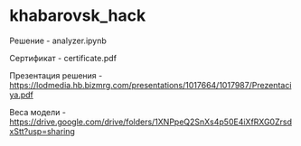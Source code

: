 # khabarovsk_hack

Решение - analyzer.ipynb

Сертификат - certificate.pdf

Презентация решения - https://lodmedia.hb.bizmrg.com/presentations/1017664/1017987/Prezentaciya.pdf

Веса модели - https://drive.google.com/drive/folders/1XNPpeQ2SnXs4p50E4iXfRXG0ZrsdxStt?usp=sharing
